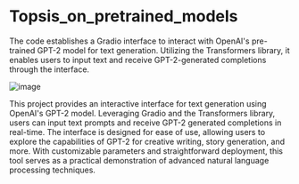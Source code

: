 # Topsis_on_pretrained_models
The code establishes a Gradio interface to interact with OpenAI's pre-trained GPT-2 model for text generation. Utilizing the Transformers library, it enables users to input text and receive GPT-2-generated completions through the interface.

![image](https://github.com/aarushijunejaa/Topsis_on_pretrained_models/assets/143161557/c7452fe0-9977-4a78-b952-6eb9749e4216)

This project provides an interactive interface for text generation using OpenAI's GPT-2 model. Leveraging Gradio and the Transformers library, users can input text prompts and receive GPT-2 generated completions in real-time. The interface is designed for ease of use, allowing users to explore the capabilities of GPT-2 for creative writing, story generation, and more. With customizable parameters and straightforward deployment, this tool serves as a practical demonstration of advanced natural language processing techniques.
